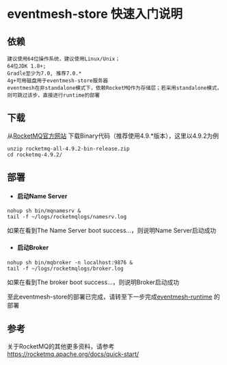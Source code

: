 # eventmesh-store 快速入门说明

## 依赖

```
建议使用64位操作系统，建议使用Linux/Unix；
64位JDK 1.8+;
Gradle至少为7.0, 推荐7.0.*
4g+可用磁盘用于eventmesh-store服务器
eventmesh在非standalone模式下，依赖RocketMQ作为存储层；若采用standalone模式，则可跳过该步，直接进行runtime的部署
```


## 下载

从[RocketMQ官方网站](https://rocketmq.apache.org/dowloading/releases/) 下载Binary代码（推荐使用4.9.*版本），这里以4.9.2为例

```
unzip rocketmq-all-4.9.2-bin-release.zip
cd rocketmq-4.9.2/
```


## 部署

- #### 启动Name Server

```
nohup sh bin/mqnamesrv &
tail -f ~/logs/rocketmqlogs/namesrv.log
```

如果在看到The Name Server boot success...，则说明Name Server启动成功

- #### 启动Broker

```
nohup sh bin/mqbroker -n localhost:9876 &
tail -f ~/logs/rocketmqlogs/broker.log
```

如果在看到The broker boot success...，则说明Broker启动成功

至此eventmesh-store的部署已完成，请转至下一步完成[eventmesh-runtime](02-runtime.md) 的部署


## 参考
关于RocketMQ的其他更多资料，请参考 <https://rocketmq.apache.org/docs/quick-start/>



